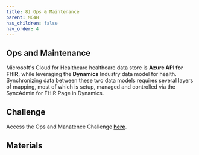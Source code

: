 ```yaml
---
title: 8) Ops & Maintenance
parent: MC4H
has_children: false
nav_order: 4
---
```



## Ops and Maintenance   
Microsoft's Cloud for Healthcare healthcare data store is **Azure API for FHIR**, while leveraging the **Dynamics** Industry data model for health.  Synchronizing data between these two data models requires several layers of mapping, most of which is setup, managed and controlled via the SyncAdmin for FHIR Page in Dynamics. 


## Challenge 

Access the Ops and Manatence Challenge **[here](https://github.com/microsoft/openhack-mc4h/tree/main/Challenge-8)**.


## Materials   

